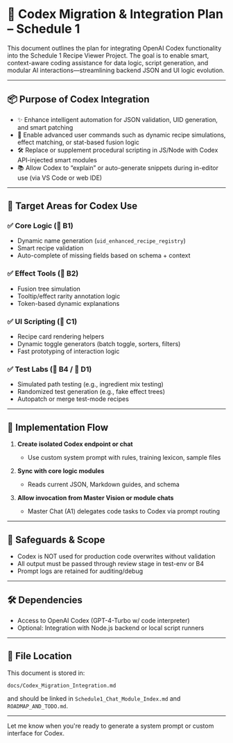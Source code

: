 # 🧠 Codex Migration & Integration Plan – Schedule 1

This document outlines the plan for integrating OpenAI Codex functionality into the Schedule 1 Recipe Viewer Project. The goal is to enable smart, context-aware coding assistance for data logic, script generation, and modular AI interactions—streamlining backend JSON and UI logic evolution.

---

## 📦 Purpose of Codex Integration

- ✨ Enhance intelligent automation for JSON validation, UID generation, and smart patching
- 🤖 Enable advanced user commands such as dynamic recipe simulations, effect matching, or stat-based fusion logic
- 🛠️ Replace or supplement procedural scripting in JS/Node with Codex API-injected smart modules
- 📚 Allow Codex to “explain” or auto-generate snippets during in-editor use (via VS Code or web IDE)

---

## 🧩 Target Areas for Codex Use

### ✅ Core Logic (📘 B1)
- Dynamic name generation (`uid_enhanced_recipe_registry`)
- Smart recipe validation
- Auto-complete of missing fields based on schema + context

### ✅ Effect Tools (📘 B2)
- Fusion tree simulation
- Tooltip/effect rarity annotation logic
- Token-based dynamic explanations

### ✅ UI Scripting (📄 C1)
- Recipe card rendering helpers
- Dynamic toggle generators (batch toggle, sorters, filters)
- Fast prototyping of interaction logic

### ✅ Test Labs (📄 B4 / 🧪 D1)
- Simulated path testing (e.g., ingredient mix testing)
- Randomized test generation (e.g., fake effect trees)
- Autopatch or merge test-mode recipes

---

## 🧠 Implementation Flow

1. **Create isolated Codex endpoint or chat**
   - Use custom system prompt with rules, training lexicon, sample files

2. **Sync with core logic modules**
   - Reads current JSON, Markdown guides, and schema

3. **Allow invocation from Master Vision or module chats**
   - Master Chat (A1) delegates code tasks to Codex via prompt routing

---

## 🔐 Safeguards & Scope

- Codex is NOT used for production code overwrites without validation
- All output must be passed through review stage in test-env or B4
- Prompt logs are retained for auditing/debug

---

## 🛠️ Dependencies

- Access to OpenAI Codex (GPT-4-Turbo w/ code interpreter)
- Optional: Integration with Node.js backend or local script runners

---

## 📁 File Location

This document is stored in:

```
docs/Codex_Migration_Integration.md
```

and should be linked in `Schedule1_Chat_Module_Index.md` and `ROADMAP_AND_TODO.md`.

---

Let me know when you're ready to generate a system prompt or custom interface for Codex.